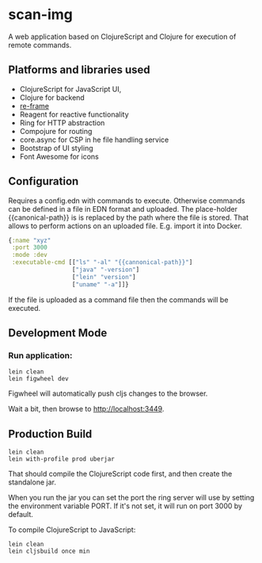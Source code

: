 # scan-img

A web application based on ClojureScript and Clojure for execution of remote commands.

## Platforms and libraries used
- ClojureScript for JavaScript UI,
- Clojure for backend
- [re-frame](https://github.com/Day8/re-frame)
- Reagent for reactive functionality
- Ring for HTTP abstraction
- Compojure for routing
- core.async for CSP in he file handling service
- Bootstrap of UI styling
- Font Awesome for icons

## Configuration

Requires a config.edn with commands to execute. Otherwise commands can be defined in a file in EDN format and uploaded. The place-holder {{canonical-path}} is is replaced by the path where the file is stored. That allows to perform actions on an uploaded file. E.g. import it into Docker.

```clojure
{:name "xyz"
 :port 3000
 :mode :dev
 :executable-cmd [["ls" "-al" "{{cannonical-path}}"]
                  ["java" "-version"]
                  ["lein" "version"]
                  ["uname" "-a"]]}
```

If the file is uploaded as a command file then the commands will be executed.


## Development Mode

### Run application:

```
lein clean
lein figwheel dev
```

Figwheel will automatically push cljs changes to the browser.

Wait a bit, then browse to [http://localhost:3449](http://localhost:3449).

## Production Build

```
lein clean
lein with-profile prod uberjar
```

That should compile the ClojureScript code first, and then create the standalone jar.

When you run the jar you can set the port the ring server will use by setting the environment variable PORT.
If it's not set, it will run on port 3000 by default.

To compile ClojureScript to JavaScript:

```
lein clean
lein cljsbuild once min
```
